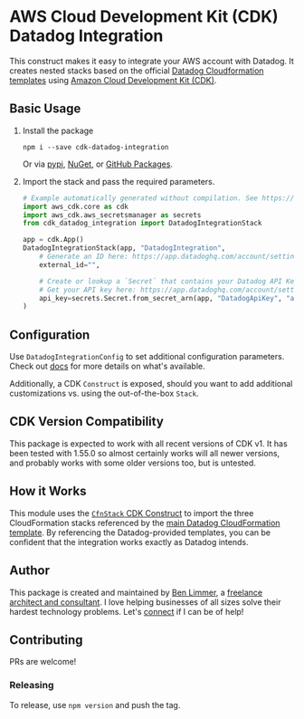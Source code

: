 # AWS Cloud Development Kit (CDK) Datadog Integration

This construct makes it easy to integrate your AWS account with Datadog. It
creates nested stacks based on the official
[Datadog Cloudformation templates](https://github.com/DataDog/cloudformation-template/blob/master/aws/main.yaml)
using [Amazon Cloud Development Kit (CDK)](https://aws.amazon.com/cdk/).

## Basic Usage

1. Install the package

   ```console
   npm i --save cdk-datadog-integration
   ```

   Or via [pypi](https://pypi.org/project/cdk-datadog-integration/),
   [NuGet](https://www.nuget.org/packages/BenLimmer.CdkDatadogIntegration/), or
   [GitHub Packages](https://github.com/blimmer/cdk-datadog-integration/packages).
2. Import the stack and pass the required parameters.

   ```python
   # Example automatically generated without compilation. See https://github.com/aws/jsii/issues/826
   import aws_cdk.core as cdk
   import aws_cdk.aws_secretsmanager as secrets
   from cdk_datadog_integration import DatadogIntegrationStack

   app = cdk.App()
   DatadogIntegrationStack(app, "DatadogIntegration",
       # Generate an ID here: https://app.datadoghq.com/account/settings#integrations/amazon-web-services
       external_id="",

       # Create or lookup a `Secret` that contains your Datadog API Key
       # Get your API key here: https://app.datadoghq.com/account/settings#api
       api_key=secrets.Secret.from_secret_arn(app, "DatadogApiKey", "arn:aws:secretsmanager:<your region>:<your account>:secret:<your secret name>")
   )
   ```

## Configuration

Use `DatadogIntegrationConfig` to set additional configuration parameters. Check
out
[docs](https://github.com/blimmer/cdk-datadog-integration/blob/master/docs/interfaces/datadogintegrationconfig.md)
for more details on what's available.

Additionally, a CDK `Construct` is exposed, should you want to add additional
customizations vs. using the out-of-the-box `Stack`.

## CDK Version Compatibility

This package is expected to work with all recent versions of CDK v1. It has been
tested with 1.55.0 so almost certainly works will all newer versions, and
probably works with some older versions too, but is untested.

## How it Works

This module uses the
[`CfnStack` CDK Construct](https://docs.aws.amazon.com/cdk/api/latest/docs/@aws-cdk_aws-cloudformation.CfnStack.html)
to import the three CloudFormation stacks referenced by the
[main Datadog CloudFormation template](https://docs.aws.amazon.com/cdk/api/latest/docs/@aws-cdk_aws-cloudformation.CfnStack.html).
By referencing the Datadog-provided templates, you can be confident that the
integration works exactly as Datadog intends.

## Author

This package is created and maintained by
[Ben Limmer](https://www.linkedin.com/in/blimmer/), a
[freelance architect and consultant](https://benlimmer.com/freelance/). I love
helping businesses of all sizes solve their hardest technology problems. Let's
[connect](https://benlimmer.com/freelance/contact/) if I can be of help!

## Contributing

PRs are welcome!

### Releasing

To release, use `npm version` and push the tag.
